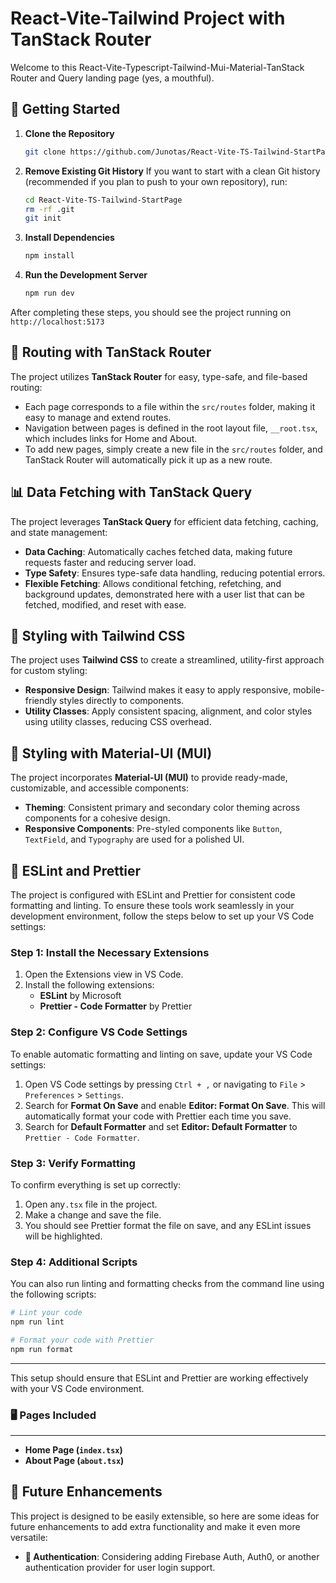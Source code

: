 # React-Vite-Tailwind Project with TanStack Router

Welcome to this React-Vite-Typescript-Tailwind-Mui-Material-TanStack Router and Query landing page (yes, a mouthful).

## 🚀 Getting Started

1. **Clone the Repository**
   ```bash
   git clone https://github.com/Junotas/React-Vite-TS-Tailwind-StartPage.git
   ```
2. **Remove Existing Git History**
   If you want to start with a clean Git history (recommended if you plan to push to your own repository), run:
   ```bash
   cd React-Vite-TS-Tailwind-StartPage
   rm -rf .git
   git init
   ```

3. **Install Dependencies**
   ```bash
   npm install
   ```

4. **Run the Development Server**
   ```bash
   npm run dev
   ```

After completing these steps, you should see the project running on `http://localhost:5173`

## 📜 Routing with TanStack Router

The project utilizes **TanStack Router** for easy, type-safe, and file-based routing:
- Each page corresponds to a file within the `src/routes` folder, making it easy to manage and extend routes.
- Navigation between pages is defined in the root layout file, `__root.tsx`, which includes links for Home and About.
- To add new pages, simply create a new file in the `src/routes` folder, and TanStack Router will automatically pick it up as a new route.

## 📊 Data Fetching with TanStack Query

The project leverages **TanStack Query** for efficient data fetching, caching, and state management:

- **Data Caching**: Automatically caches fetched data, making future requests faster and reducing server load.
- **Type Safety**: Ensures type-safe data handling, reducing potential errors.
- **Flexible Fetching**: Allows conditional fetching, refetching, and background updates, demonstrated here with a user list that can be fetched, modified, and reset with ease.

## 🎨 Styling with Tailwind CSS

The project uses **Tailwind CSS** to create a streamlined, utility-first approach for custom styling:

- **Responsive Design**: Tailwind makes it easy to apply responsive, mobile-friendly styles directly to components.
- **Utility Classes**: Apply consistent spacing, alignment, and color styles using utility classes, reducing CSS overhead.

## 🎨 Styling with Material-UI (MUI)

The project incorporates **Material-UI (MUI)** to provide ready-made, customizable, and accessible components:

- **Theming**: Consistent primary and secondary color theming across components for a cohesive design.
- **Responsive Components**: Pre-styled components like `Button`, `TextField`, and `Typography` are used for a polished UI.

## 🎨 ESLint and Prettier

The project is configured with ESLint and Prettier for consistent code formatting and linting. To ensure these tools work seamlessly in your development environment, follow the steps below to set up your VS Code settings:

### Step 1: Install the Necessary Extensions

1. Open the Extensions view in VS Code.
2. Install the following extensions:
   - **ESLint** by Microsoft
   - **Prettier - Code Formatter** by Prettier

### Step 2: Configure VS Code Settings

To enable automatic formatting and linting on save, update your VS Code settings:

1. Open VS Code settings by pressing `Ctrl + ,` or navigating to `File` > `Preferences` > `Settings`.
2. Search for **Format On Save** and enable **Editor: Format On Save**. This will automatically format your code with Prettier each time you save.
3. Search for **Default Formatter** and set **Editor: Default Formatter** to `Prettier - Code Formatter`.

### Step 3: Verify Formatting

To confirm everything is set up correctly:

1. Open any`.tsx` file in the project.
2. Make a change and save the file.
3. You should see Prettier format the file on save, and any ESLint issues will be highlighted.

### Step 4: Additional Scripts

You can also run linting and formatting checks from the command line using the following scripts:

```bash
# Lint your code
npm run lint

# Format your code with Prettier
npm run format
```
---

This setup should ensure that ESLint and Prettier are working effectively with your VS Code environment.

### 🖥 Pages Included
---

- **Home Page (`index.tsx`)**
- **About Page (`about.tsx`)**

## 🔮 Future Enhancements

This project is designed to be easily extensible, so here are some ideas for future enhancements to add extra functionality and make it even more versatile:

- **🔑 Authentication**: Considering adding Firebase Auth, Auth0, or another authentication provider for user login support.
